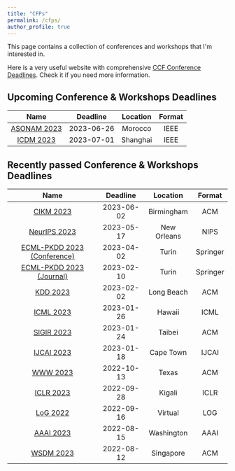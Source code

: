 ```yaml
---
title: "CFPs"
permalink: /cfps/
author_profile: true
---
```


This page contains a collection of conferences and workshops that I'm interested in. 

Here is a very useful website with comprehensive [CCF Conference Deadlines](https://ccfddl.github.io/). Check it if you need more information.

## Upcoming Conference & Workshops Deadlines

|                            Name                             |  Deadline  |  Location  | Format |
|:-----------------------------------------------------------:|:----------:|:----------:|:------:|
|     [ASONAM 2023](https://asonam.cpsc.ucalgary.ca/2023)     | 2023-06-26 |  Morocco   |  IEEE  |
| [ICDM 2023](https://www.cloud-conf.net/icdm2023/index.html) | 2023-07-01 |  Shanghai  |  IEEE  |

## Recently passed Conference & Workshops Deadlines

|                           Name                            |  Deadline  |  Location   |  Format  |
|:---------------------------------------------------------:|:----------:|:-----------:|:--------:|
|  [CIKM 2023](https://uobevents.eventsair.com/cikm2023/)   | 2023-06-02 | Birmingham  |   ACM    |
|     [NeurIPS 2023](https://nips.cc/Conferences/2023/)     | 2023-05-17 | New Orleans |   NIPS   |
| [ECML-PKDD 2023 (Conference)](https://2023.ecmlpkdd.org/) | 2023-04-02 |    Turin    | Springer |
|  [ECML-PKDD 2023 (Journal)](https://2023.ecmlpkdd.org/)   | 2023-02-10 |    Turin    | Springer |
|            [KDD 2023](https://kdd.org/kdd2023)            | 2023-02-02 | Long Beach  |   ACM    |
|      [ICML 2023](https://icml.cc/Conferences/2023/)       | 2023-01-26 |   Hawaii    |   ICML   |
|        [SIGIR 2023](https://sigir.org/sigir2023/)         | 2023-01-24 |   Taibei    |   ACM    |
|            [IJCAI 2023](https://ijcai-23.org/)            | 2023-01-18 |  Cape Town  |  IJCAI   |
|        [WWW 2023](https://www2023.thewebconf.org/)        | 2022-10-13 |    Texas    |   ACM    |
|       [ICLR 2023](https://iclr.cc/Conferences/2023)       | 2022-09-28 |   Kigali    |   ICLR   |
|       [LoG 2022](https://logconference.github.io/)        | 2022-09-16 |   Virtual   |   LOG    |
|    [AAAI 2023](https://aaai.org/Conferences/AAAI-23/)     | 2022-08-15 | Washington  |   AAAI   |
|    [WSDM 2023](https://www.wsdm-conference.org/2023/)     | 2022-08-12 |  Singapore  |   ACM    |
